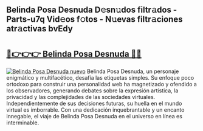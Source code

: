 ## Belinda Posa Desnuda D𝚎sn𝚞dos filtr𝚊dos - Parts-u7q Vid𝚎os f𝚘tos - N𝚞evas filtr𝚊ciones atr𝚊ctivas bvEdy

# <h2><a href="http://mb7cj5g.tromn.icu/?c=Belinda+Posa+Desnuda">🔗👉👉👉 Belinda Posa Desnuda 🔗🔗</a></h2>

[![Belinda Posa Desnuda nuevo](https://i.imgur.com/pEAQMta.gif)](http://mb7cj5g.tromn.icu/?c=Belinda+Posa+Desnuda)
Belinda Posa Desnuda, un personaje enigmático y multifacético, desafía las etiquetas simples. Su enfoque poco ortodoxo para construir una personalidad web ha magnetizado y ofendido a los observadores, generando debates sobre la expresión artística, la privacidad y las complejidades de las sociedades virtuales. Independientemente de sus decisiones futuras, su huella en el mundo virtual es imborrable. Con una dedicación inquebrantable y un encanto innegable, el viaje de Belinda Posa Desnuda en el universo en línea es interminable.
